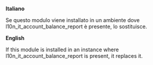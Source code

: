**Italiano**

Se questo modulo viene installato in un ambiente dove l10n_it_account_balance_report è
presente, lo sostituisce.

**English**

If this module is installed in an instance where l10n_it_account_balance_report is
present, it replaces it.
